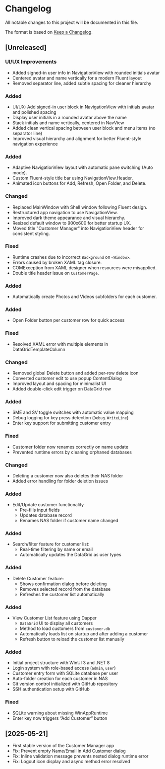 # Changelog

All notable changes to this project will be documented in this file.

The format is based on [Keep a Changelog](https://keepachangelog.com/en/1.0.0/).

## [Unreleased]

### UI/UX Improvements
- Added signed-in user info in NavigationView with rounded initials avatar
- Centered avatar and name vertically for a modern Fluent layout
- Removed separator line, added subtle spacing for cleaner hierarchy

### Added
- UI/UX: Add signed-in user block in NavigationView with initials avatar and polished spacing
- Display user initials in a rounded avatar above the name
- Stack initials and name vertically, centered in NavView
- Added clean vertical spacing between user block and menu items (no separator line)
- Improved visual hierarchy and alignment for better Fluent-style navigation experience


### Added
- Adaptive NavigationView layout with automatic pane switching (Auto mode).
- Custom Fluent-style title bar using NavigationView.Header.
- Animated icon buttons for Add, Refresh, Open Folder, and Delete.

### Changed
- Replaced MainWindow with Shell window following Fluent design.
- Restructured app navigation to use NavigationView.
- Improved dark theme appearance and visual hierarchy.
- Resized default window to 900x600 for better startup UX.
- Moved title "Customer Manager" into NavigationView header for consistent styling.

### Fixed
- Runtime crashes due to incorrect `Background` on `<Window>`.
- Errors caused by broken XAML tag closure.
- COMException from XAML designer when resources were misapplied.
- Double title header issue on `CustomerPage`.

### Added
- Automatically create Photos and Videos subfolders for each customer.

### Added
- Open Folder button per customer row for quick access

### Fixed
- Resolved XAML error with multiple elements in DataGridTemplateColumn

### Changed
- Removed global Delete button and added per-row delete icon
- Converted customer edit to use popup ContentDialog
- Improved layout and spacing for minimalist UI
- Added double-click edit trigger on DataGrid row

### Added
- SME and SV toggle switches with automatic value mapping
- Debug logging for key press detection (`Debug.WriteLine`)
- Enter key support for submitting customer entry

### Fixed
- Customer folder now renames correctly on name update
- Prevented runtime errors by cleaning orphaned databases

### Changed
- Deleting a customer now also deletes their NAS folder
- Added error handling for folder deletion issues

### Added
- Edit/Update customer functionality
  - Pre-fills input fields
  - Updates database record
  - Renames NAS folder if customer name changed

### Added
- Search/filter feature for customer list:
  - Real-time filtering by name or email
  - Automatically updates the DataGrid as user types


### Added
- Delete Customer feature:
  - Shows confirmation dialog before deleting
  - Removes selected record from the database
  - Refreshes the customer list automatically


### Added
- View Customer List feature using Dapper
  - `DataGrid` UI to display all customers
  - Method to load customers from `customer.db`
  - Automatically loads list on startup and after adding a customer
  - Refresh button to reload the customer list manually


### Added
- Initial project structure with WinUI 3 and .NET 8
- Login system with role-based access (`admin`, `user`)
- Customer entry form with SQLite database per user
- Auto-folder creation for each customer in NAS
- Git version control initialized with GitHub repository
- SSH authentication setup with GitHub

### Fixed
- SQLite warning about missing WinAppRuntime
- Enter key now triggers “Add Customer” button

## [2025-05-21]
- First stable version of the Customer Manager app
- Fix: Prevent empty Name/Email in Add Customer dialog
- Fix: Inline validation message prevents nested dialog runtime error
- Fix: Logout icon display and async method error resolved
